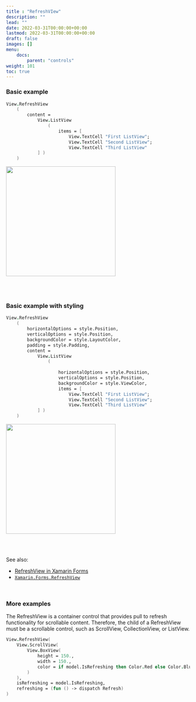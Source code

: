 ```yaml
---
title : "RefreshVIew"
description: ""
lead: ""
date: 2022-03-31T00:00:00+00:00
lastmod: 2022-03-31T00:00:00+00:00
draft: false
images: []
menu:
    docs:
        parent: "controls"
weight: 101
toc: true
---
```


### Basic example


```fs 
View.RefreshView
    (
        content = 
            View.ListView
                (
                    items = [
                        View.TextCell "First ListView"; 
                        View.TextCell "Second ListView"; 
                        View.TextCell "Third ListView"
            ] ) 
    )
```

<img src="images/view/RefreshView-adr-basic.png" width="300">

<br /> <br /> 

### Basic example with styling

```fs 
View.RefreshView
    (
        horizontalOptions = style.Position,
        verticalOptions = style.Position,
        backgroundColor = style.LayoutColor,
        padding = style.Padding,
        content = 
            View.ListView
                (
                    
                    horizontalOptions = style.Position,
                    verticalOptions = style.Position,
                    backgroundColor = style.ViewColor,
                    items = [
                        View.TextCell "First ListView"; 
                        View.TextCell "Second ListView"; 
                        View.TextCell "Third ListView"
            ] ) 
    )
```


<img src="images/view/RefreshView-adr-styled.png" width="300">

<br /> <br /> 

See also:

* [RefreshView in Xamarin Forms](https://docs.microsoft.com/en-us/xamarin/xamarin-forms/user-interface/RefreshView)
* [`Xamarin.Forms.RefreshView`](https://docs.microsoft.com/en-us/dotnet/api/Xamarin.Forms.RefreshView)

<br /> 

### More examples

The RefreshView is a container control that provides pull to refresh functionality for scrollable content. Therefore, the child of a RefreshView must be a scrollable control, such as ScrollView, CollectionView, or ListView.

```fs 
View.RefreshView(
    View.ScrollView(
        View.BoxView(
            height = 150.,
            width = 150.,
            color = if model.IsRefreshing then Color.Red else Color.Blue
        )
    ),
    isRefreshing = model.IsRefreshing,
    refreshing = (fun () -> dispatch Refresh)
)
```